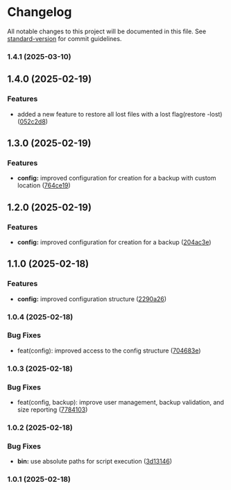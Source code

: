 # Changelog

All notable changes to this project will be documented in this file. See [standard-version](https://github.com/conventional-changelog/standard-version) for commit guidelines.

### 1.4.1 (2025-03-10)

## 1.4.0 (2025-02-19)


### Features

* added a new feature to restore all lost files with a lost flag(restore -lost) ([052c2d8](https://github.com/AbelShikanda/BakTrack/commit/052c2d8a14fcab64f262bda9f4df743914c757ee))

## 1.3.0 (2025-02-19)


### Features

* **config:** improved configuration for creation for a backup with custom location ([764ce19](https://github.com/AbelShikanda/BakTrack/commit/764ce198787481f5b47d99ef55af9273368d29f2))

## 1.2.0 (2025-02-19)


### Features

* **config:** improved configuration for creation for a backup ([204ac3e](https://github.com/AbelShikanda/BakTrack/commit/204ac3e644a9e821e2c562f282c876ce16bb8702))

## 1.1.0 (2025-02-18)


### Features

* **config:** improved configuration structure ([2290a26](https://github.com/AbelShikanda/BakTrack/commit/2290a262d1e9df207d22f1bd22482c2c003136c7))

### 1.0.4 (2025-02-18)


### Bug Fixes

* feat(config): improved access to the config structure ([704683e](https://github.com/AbelShikanda/BakTrack/commit/704683e9e9f4d5e7a731a4d7d2d0e7d09f49b6fb))

### 1.0.3 (2025-02-18)


### Bug Fixes

* feat(config, backup): improve user management, backup validation, and size reporting ([7784103](https://github.com/AbelShikanda/BakTrack/commit/77841032a9ac4484bd06e473b650d249e5518976))

### 1.0.2 (2025-02-18)


### Bug Fixes

* **bin:** use absolute paths for script execution ([3d13146](https://github.com/AbelShikanda/BakTrack/commit/3d13146a10d66fdf831f62afae17eaa6f0fdcac2))

### 1.0.1 (2025-02-18)
